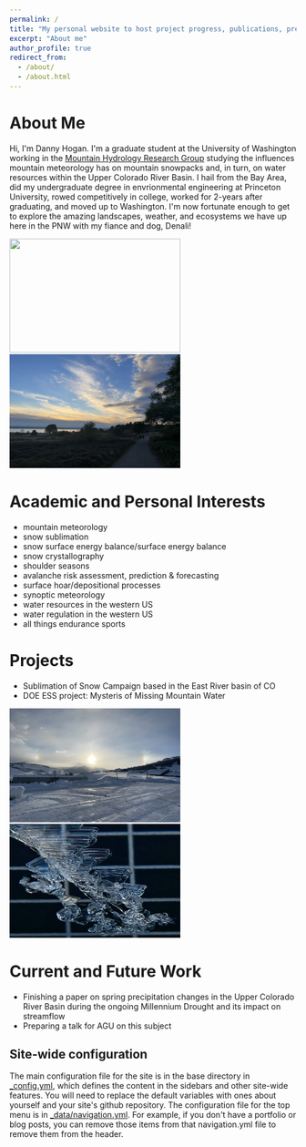 ```yaml
---
permalink: /
title: "My personal website to host project progress, publications, presentations, and a PNW weather blog."
excerpt: "About me"
author_profile: true
redirect_from: 
  - /about/
  - /about.html
---
```


About Me
======
Hi, I'm Danny Hogan. I'm a graduate student at the University of Washington working in the [Mountain Hydrology Research Group](https://depts.washington.edu/mtnhydr/) studying the influences mountain meteorology has on mountain snowpacks and, in turn, on water resources within the Upper Colorado River Basin. I hail from the Bay Area, did my undergraduate degree in envrionmental engineering at Princeton University, rowed competitively in college, worked for 2-years after graduating, and moved up to Washington. I'm now fortunate enough to get to explore the amazing landscapes, weather, and ecosystems we have up here in the PNW with my fiance and dog, Denali!

<p float="left">
  <img src="/../images/denali_overcoat_peak.JPG" width="300" height="200" />
  <img src="../images/disco_cloud_deck.JPG" width="300" height="200" /> 
</p>

Academic and Personal Interests
=====
- mountain meteorology
- snow sublimation
- snow surface energy balance/surface energy balance
- snow crystallography
- shoulder seasons
- avalanche risk assessment, prediction & forecasting
- surface hoar/depositional processes
- synoptic meteorology
- water resources in the western US
- water regulation in the western US
- all things endurance sports


Projects
=====
- Sublimation of Snow Campaign based in the East River basin of CO
- DOE ESS project: Mysteris of Missing Mountain Water

<p float="left">
  <img src="../images/sun_dog.JPG " width="300" height="200" />
  <img src="../images/chained_hoar.JPG" width="300" height="200" /> 
</p>

Current and Future Work
======
- Finishing a paper on spring precipitation changes in the Upper Colorado River Basin during the ongoing Millennium Drought and its impact on streamflow
- Preparing a talk for AGU on this subject


Site-wide configuration
------
The main configuration file for the site is in the base directory in [_config.yml](https://github.com/academicpages/academicpages.github.io/blob/master/_config.yml), which defines the content in the sidebars and other site-wide features. You will need to replace the default variables with ones about yourself and your site's github repository. The configuration file for the top menu is in [_data/navigation.yml](https://github.com/academicpages/academicpages.github.io/blob/master/_data/navigation.yml). For example, if you don't have a portfolio or blog posts, you can remove those items from that navigation.yml file to remove them from the header. 
